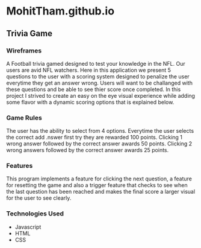 # MohitTham.github.io
## Trivia Game 

### Wireframes
A Football trivia gamed designed to test your knowledge in the NFL. Our users are avid NFL watchers.
Here in this application we present 5 questions to the user with a scoring system designed to penalize the user everytime they get an answer wrong. 
Users will want to be challanged with these questions and be able to see thier score once completed.
In this project I strived to create an easy on the eye visual experience while adding some flavor with a dynamic scoring options that is explained below.


### Game Rules
The user has the ability to select from 4 options. 
Everytime the user selects the correct add .nswer first try they are rewarded 100 points.
Clicking 1 wrong answer followed by the correct answer awards 50 points. 
Clicking 2 wrong answers followed by the correct answer awards 25 points.

### Features
This program implements a feature for clicking the next question, a feature for resetting the game and also a trigger feature that checks to see when the last question has been reached and makes the final score a larger visual for the user to see clearly.

### Technologies Used
- Javascript
- HTML
- CSS

